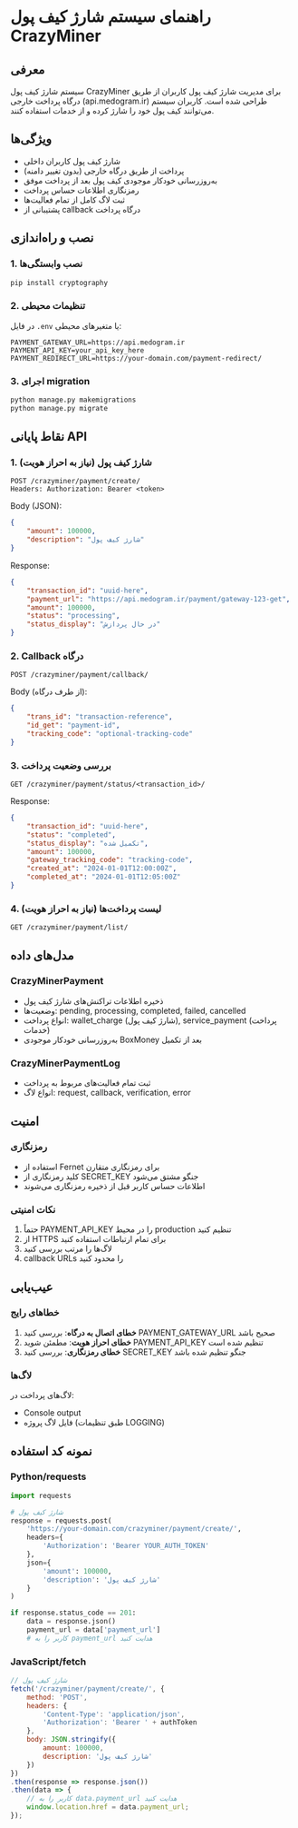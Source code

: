 # راهنمای سیستم شارژ کیف پول CrazyMiner

## معرفی
سیستم شارژ کیف پول CrazyMiner برای مدیریت شارژ کیف پول کاربران از طریق درگاه پرداخت خارجی (api.medogram.ir) طراحی شده است. کاربران سیستم می‌توانند کیف پول خود را شارژ کرده و از خدمات استفاده کنند.

## ویژگی‌ها
- شارژ کیف پول کاربران داخلی
- پرداخت از طریق درگاه خارجی (بدون تغییر دامنه)
- به‌روزرسانی خودکار موجودی کیف پول بعد از پرداخت موفق
- رمزنگاری اطلاعات حساس پرداخت
- ثبت لاگ کامل از تمام فعالیت‌ها
- پشتیبانی از callback درگاه پرداخت

## نصب و راه‌اندازی

### 1. نصب وابستگی‌ها
```bash
pip install cryptography
```

### 2. تنظیمات محیطی
در فایل `.env` یا متغیرهای محیطی:
```env
PAYMENT_GATEWAY_URL=https://api.medogram.ir
PAYMENT_API_KEY=your_api_key_here
PAYMENT_REDIRECT_URL=https://your-domain.com/payment-redirect/
```

### 3. اجرای migration
```bash
python manage.py makemigrations
python manage.py migrate
```

## نقاط پایانی API

### 1. شارژ کیف پول (نیاز به احراز هویت)
```
POST /crazyminer/payment/create/
Headers: Authorization: Bearer <token>
```

Body (JSON):
```json
{
    "amount": 100000,
    "description": "شارژ کیف پول"
}
```

Response:
```json
{
    "transaction_id": "uuid-here",
    "payment_url": "https://api.medogram.ir/payment/gateway-123-get",
    "amount": 100000,
    "status": "processing",
    "status_display": "در حال پردازش"
}
```

### 2. Callback درگاه
```
POST /crazyminer/payment/callback/
```

Body (از طرف درگاه):
```json
{
    "trans_id": "transaction-reference",
    "id_get": "payment-id",
    "tracking_code": "optional-tracking-code"
}
```

### 3. بررسی وضعیت پرداخت
```
GET /crazyminer/payment/status/<transaction_id>/
```

Response:
```json
{
    "transaction_id": "uuid-here",
    "status": "completed",
    "status_display": "تکمیل شده",
    "amount": 100000,
    "gateway_tracking_code": "tracking-code",
    "created_at": "2024-01-01T12:00:00Z",
    "completed_at": "2024-01-01T12:05:00Z"
}
```

### 4. لیست پرداخت‌ها (نیاز به احراز هویت)
```
GET /crazyminer/payment/list/
```

## مدل‌های داده

### CrazyMinerPayment
- ذخیره اطلاعات تراکنش‌های شارژ کیف پول
- وضعیت‌ها: pending, processing, completed, failed, cancelled
- انواع پرداخت: wallet_charge (شارژ کیف پول), service_payment (پرداخت خدمات)
- به‌روزرسانی خودکار موجودی BoxMoney بعد از تکمیل

### CrazyMinerPaymentLog
- ثبت تمام فعالیت‌های مربوط به پرداخت
- انواع لاگ: request, callback, verification, error

## امنیت

### رمزنگاری
- استفاده از Fernet برای رمزنگاری متقارن
- کلید رمزنگاری از SECRET_KEY جنگو مشتق می‌شود
- اطلاعات حساس کاربر قبل از ذخیره رمزنگاری می‌شوند

### نکات امنیتی
1. حتماً PAYMENT_API_KEY را در محیط production تنظیم کنید
2. از HTTPS برای تمام ارتباطات استفاده کنید
3. لاگ‌ها را مرتب بررسی کنید
4. callback URLs را محدود کنید

## عیب‌یابی

### خطاهای رایج
1. **خطای اتصال به درگاه**: بررسی کنید PAYMENT_GATEWAY_URL صحیح باشد
2. **خطای احراز هویت**: مطمئن شوید PAYMENT_API_KEY تنظیم شده است
3. **خطای رمزنگاری**: بررسی کنید SECRET_KEY جنگو تنظیم شده باشد

### لاگ‌ها
لاگ‌های پرداخت در:
- Console output
- فایل لاگ پروژه (طبق تنظیمات LOGGING)

## نمونه کد استفاده

### Python/requests
```python
import requests

# شارژ کیف پول
response = requests.post(
    'https://your-domain.com/crazyminer/payment/create/',
    headers={
        'Authorization': 'Bearer YOUR_AUTH_TOKEN'
    },
    json={
        'amount': 100000,
        'description': 'شارژ کیف پول'
    }
)

if response.status_code == 201:
    data = response.json()
    payment_url = data['payment_url']
    # کاربر را به payment_url هدایت کنید
```

### JavaScript/fetch
```javascript
// شارژ کیف پول
fetch('/crazyminer/payment/create/', {
    method: 'POST',
    headers: {
        'Content-Type': 'application/json',
        'Authorization': 'Bearer ' + authToken
    },
    body: JSON.stringify({
        amount: 100000,
        description: 'شارژ کیف پول'
    })
})
.then(response => response.json())
.then(data => {
    // کاربر را به data.payment_url هدایت کنید
    window.location.href = data.payment_url;
});
```